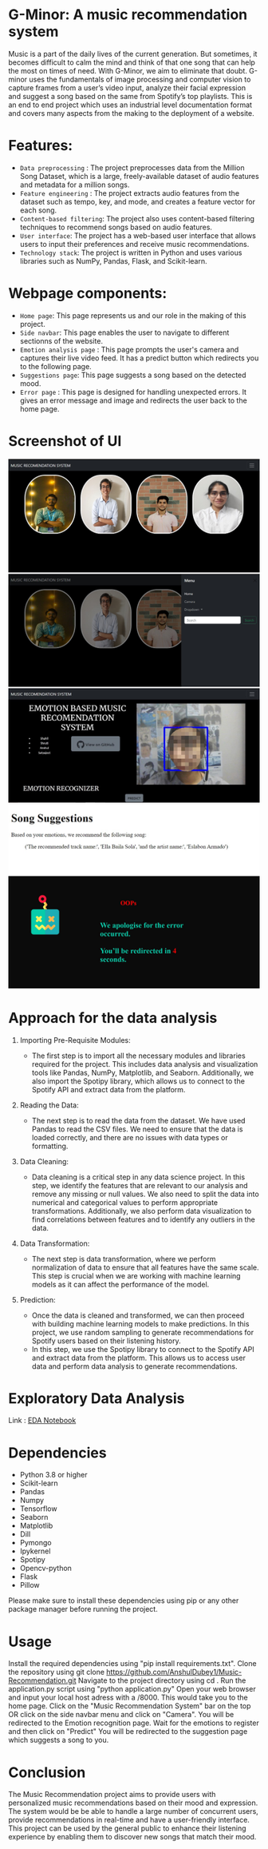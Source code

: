 # G-Minor: A music recommendation system

Music is a part of the daily lives of the current generation. But sometimes, it becomes difficult to calm the mind and think of that one song that can help the most on times of need. With G-Minor, we aim to eliminate that doubt. G-minor uses the fundamentals of image processing and computer vision to capture frames from a user’s video input, analyze their facial expression and suggest a song based on the same from Spotify’s top playlists. This is an end to end project which uses an industrial level documentation format and covers many aspects from the making to the deployment of a website.


# Features: 

* `Data preprocessing` : The project preprocesses data from the Million Song Dataset, which is a large, freely-available dataset of audio features and metadata for a million songs.
* `Feature engineering` : The project extracts audio features from the dataset such as tempo, key, and mode, and creates a feature vector for each song.
* `Content-based filtering`: The project also uses content-based filtering techniques to recommend songs based on audio features.
* `User interface`: The project has a web-based user interface that allows users to input their preferences and receive music recommendations.
* `Technology stack`: The project is written in Python and uses various libraries such as NumPy, Pandas, Flask, and Scikit-learn.


# Webpage components:

* `Home page`: This page represents us and our role in the making of this project.
* `Side navbar`: This page enables the user to navigate to different sectionns of the website.
* `Emotion analysis page` : This page prompts the user's camera and captures their live video feed. It has a predict button which redirects you to the following page.
* `Suggestions page`: This page suggests a song based on the detected mood.
* `Error page` : This page is designed for handling unexpected errors. It gives an error message and image and redirects the user back to the home page.


# Screenshot of UI

<img src="screenshots\1.jpg" alt="Homepage"/>
<img src="screenshots\2.jpg" alt="Navbar"/>
<img src="screenshots\3.jpg" alt="Camera"/>
<img src="screenshots\4.jpg" alt="Suggestions"/>
<img src="screenshots\5.jpg" alt="Error"/>


# Approach for the data analysis 

1. Importing Pre-Requisite Modules:
    * The first step is to import all the necessary modules and libraries required for the project. This includes data analysis and visualization tools like Pandas, NumPy, Matplotlib, and Seaborn. Additionally, we also import the Spotipy library, which allows us to connect to the Spotify API and extract data from the platform.

2. Reading the Data:
    * The next step is to read the data from the dataset. We have used Pandas to read the CSV files. We need to ensure that the data is loaded correctly, and there are no issues with data types or formatting.

3. Data Cleaning:
    * Data cleaning is a critical step in any data science project. In this step, we identify the features that are relevant to our analysis and remove any missing or null values. We also need to split the data into numerical and categorical values to perform appropriate transformations. Additionally, we also perform data visualization to find correlations between features and to identify any outliers in the data.

4. Data Transformation:
    * The next step is data transformation, where we perform normalization of data to ensure that all features have the same scale. This step is crucial when we are working with machine learning models as it can affect the performance of the model.

5. Prediction:
    * Once the data is cleaned and transformed, we can then proceed with building machine learning models to make predictions. In this project, we use random sampling to generate recommendations for Spotify users based on their listening history.
    * In this step, we use the Spotipy library to connect to the Spotify API and extract data from the platform. This allows us to access user data and perform data analysis to generate recommendations.


# Exploratory Data Analysis 

Link : [EDA Notebook](notebook\suggestion.ipynb)


# Dependencies

* Python 3.8 or higher
* Scikit-learn
* Pandas 
* Numpy
* Tensorflow
* Seaborn
* Matplotlib
* Dill
* Pymongo
* Ipykernel
* Spotipy
* Opencv-python
* Flask
* Pillow

Please make sure to install these dependencies using pip or any other package manager before running the project.


# Usage

Install the required dependencies using "pip install requirements.txt".
Clone the repository using git clone https://github.com/AnshulDubey1/Music-Recommendation.git
Navigate to the project directory using cd <Music-Recommendation>.
Run the application.py script using "python application.py"
Open your web browser and input your local host adress with a /8000.
This would take you to the home page. 
Click on the "Music Recommendation System" bar on the top OR click on the side navbar menu and click on "Camera".
You will be redirected to the Emotion recognition page.
Wait for the emotions to register and then click on "Predict"
You will be redirected to the suggestion page which suggests a song to you.


# Conclusion

The Music Recommendation project aims to provide users with personalized music recommendations based on their mood and expression. The system would be be able to handle a large number of concurrent users, provide recommendations in real-time and have a user-friendly interface. This project can be used by the general public to enhance their listening experience by enabling them to discover new songs that match their mood.